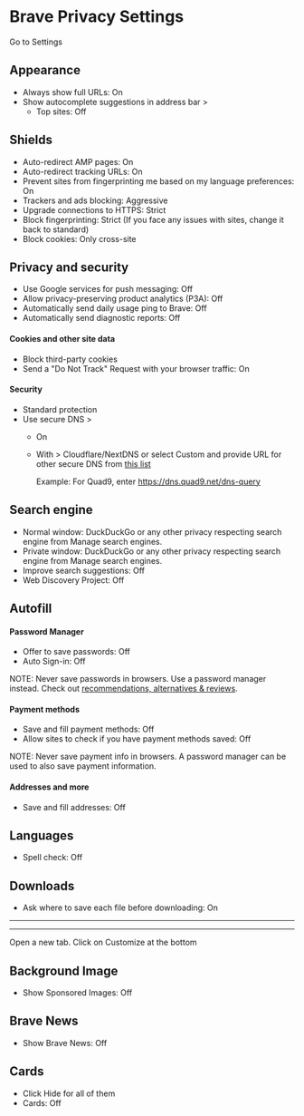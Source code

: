 # Brave Privacy Settings

Go to Settings



## Appearance
- Always show full URLs: On
- Show autocomplete suggestions in address bar >
  - Top sites: Off



## Shields
- Auto-redirect AMP pages: On
- Auto-redirect tracking URLs: On
- Prevent sites from fingerprinting me based on my language preferences: On
- Trackers and ads blocking: Aggressive
- Upgrade connections to HTTPS: Strict
- Block fingerprinting: Strict (If you face any issues with sites, change it back to standard)
- Block cookies: Only cross-site



## Privacy and security
- Use Google services for push messaging: Off
- Allow privacy-preserving product analytics (P3A): Off
- Automatically send daily usage ping to Brave: Off
- Automatically send diagnostic reports: Off

#### Cookies and other site data
- Block third-party cookies
- Send a "Do Not Track" Request with your browser traffic: On

#### Security
- Standard protection
- Use secure DNS >
  - On
  - With > Cloudflare/NextDNS or select Custom and provide URL for other secure DNS from [this list](https://www.privacyguides.org/dns/)

    Example: For Quad9, enter https://dns.quad9.net/dns-query



## Search engine
- Normal window: DuckDuckGo or any other 
privacy respecting search engine from Manage search engines.
- Private window: DuckDuckGo or any other 
privacy respecting search engine from Manage search engines.
- Improve search suggestions: Off
- Web Discovery Project: Off



## Autofill

#### Password Manager
- Offer to save passwords: Off
- Auto Sign-in: Off

NOTE: Never save passwords in browsers. Use a password manager instead. Check out [recommendations, alternatives & reviews](https://github.com/the-weird-aquarian/privacy-settings#recommendations-alternatives--reviews).

#### Payment methods
- Save and fill payment methods: Off
- Allow sites to check if you have payment methods saved: Off

NOTE: Never save payment info in browsers. A password manager can be used to also save payment information.

#### Addresses and more
- Save and fill addresses: Off



## Languages
- Spell check: Off



## Downloads
- Ask where to save each file before downloading: On


---
---


Open a new tab. Click on Customize at the bottom

## Background Image
- Show Sponsored Images: Off



## Brave News
- Show Brave News: Off



## Cards
- Click Hide for all of them
- Cards: Off
